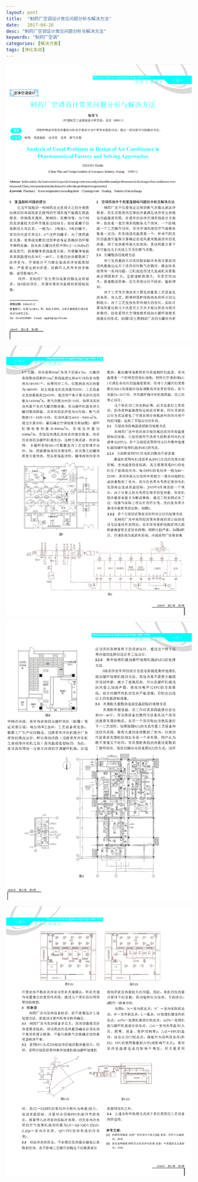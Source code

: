 ```yaml
---
layout: post
title:  "制药厂空调设计常见问题分析与解决方法"
date:   2017-04-26
desc: "制药厂空调设计常见问题分析与解决方法"
keywords: "制药厂空调"
categories: [解决方案]
tags: [净化车间]
---
```


![](/static/img/2017/04/2613.png)

![](/static/img/2017/04/2614.png)

![](/static/img/2017/04/2615.png)

![](/static/img/2017/04/2616.png)
